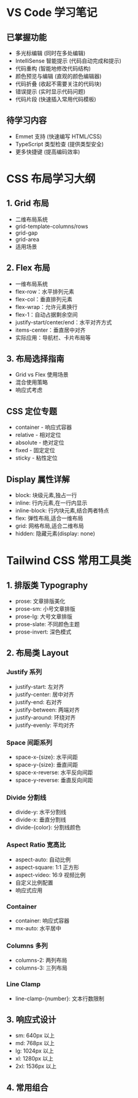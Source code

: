 # VS Code 学习笔记

## 已掌握功能

- 多光标编辑 (同时在多处编辑)
- IntelliSense 智能提示 (代码自动完成和提示)
- 代码重构 (智能地修改代码结构)
- 颜色预览与编辑 (直观的颜色编辑器)
- 代码折叠 (收起不需要关注的代码块)
- 错误提示 (实时显示代码问题)
- 代码片段 (快速插入常用代码模板)

## 待学习内容

- Emmet 支持 (快速编写 HTML/CSS)
- TypeScript 类型检查 (提供类型安全)
- 更多快捷键 (提高编码效率)

# CSS 布局学习大纲

## 1. Grid 布局

- 二维布局系统
- grid-template-columns/rows
- grid-gap
- grid-area
- 适用场景

## 2. Flex 布局

- 一维布局系统
- flex-row：水平排列元素
- flex-col：垂直排列元素
- flex-wrap：允许元素换行
- flex-1：自动占据剩余空间
- justify-start/center/end：水平对齐方式
- items-center：垂直居中对齐
- 实际应用：导航栏、卡片布局等

## 3. 布局选择指南

- Grid vs Flex 使用场景
- 混合使用策略
- 响应式考虑

## CSS 定位专题

- container - 响应式容器
- relative - 相对定位
- absolute - 绝对定位
- fixed - 固定定位
- sticky - 粘性定位

## Display 属性详解

- block: 块级元素,独占一行
- inline: 行内元素,在一行内显示
- inline-block: 行内块元素,结合两者特点
- flex: 弹性布局,适合一维布局
- grid: 网格布局,适合二维布局
- hidden: 隐藏元素(display: none)

# Tailwind CSS 常用工具类

## 1. 排版类 Typography

- prose: 文章排版美化
- prose-sm: 小号文章排版
- prose-lg: 大号文章排版
- prose-slate: 不同颜色主题
- prose-invert: 深色模式

## 2. 布局类 Layout

### Justify 系列

- justify-start: 左对齐
- justify-center: 居中对齐
- justify-end: 右对齐
- justify-between: 两端对齐
- justify-around: 环绕对齐
- justify-evenly: 平均对齐

### Space 间距系列

- space-x-{size}: 水平间距
- space-y-{size}: 垂直间距
- space-x-reverse: 水平反向间距
- space-y-reverse: 垂直反向间距

### Divide 分割线

- divide-y: 水平分割线
- divide-x: 垂直分割线
- divide-{color}: 分割线颜色

### Aspect Ratio 宽高比

- aspect-auto: 自动比例
- aspect-square: 1:1 正方形
- aspect-video: 16:9 视频比例
- 自定义比例配置
- 响应式应用

### Container

- container: 响应式容器
- mx-auto: 水平居中

### Columns 多列

- columns-2: 两列布局
- columns-3: 三列布局

### Line Clamp

- line-clamp-{number}: 文本行数限制

## 3. 响应式设计

- sm: 640px 以上
- md: 768px 以上
- lg: 1024px 以上
- xl: 1280px 以上
- 2xl: 1536px 以上

## 4. 常用组合
